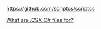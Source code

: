 https://github.com/scriptcs/scriptcs

[What are .CSX C# files for?](https://stackoverflow.com/questions/25405941/what-are-csx-c-sharp-files-for)
